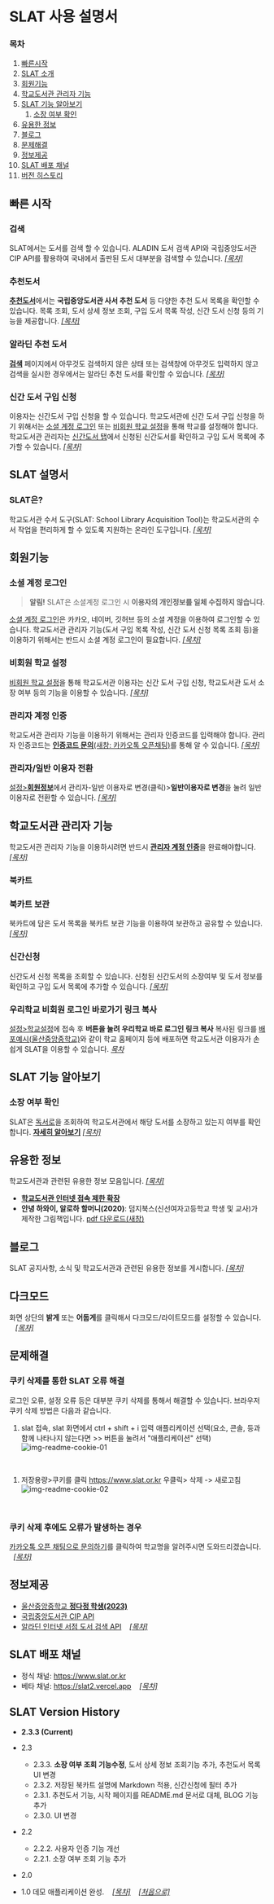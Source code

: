 # SLAT 사용 설명서

### 목차

1. [빠른시작](#빠른-시작)
1. [SLAT 소개](#slat은)
1. [회원기능](#회원기능)
1. [학교도서관 관리자 기능](#학교도서관-관리자-기능)
1. [SLAT 기능 알아보기](#slat-기능-알아보기)
   1. [소장 여부 확인](#소장-여부-확인)
1. [유용한 정보](#유용한-정보)
1. [블로그](#블로그)
1. [문제해결](#문제해결)
1. [정보제공](#정보제공)
1. [SLAT 배포 채널](#slat-배포-채널)
1. [버전 히스토리](#slat-version-history)

## 빠른 시작

### 검색

SLAT에서는 도서를 <label id="searchInputLabel2" for="searchInput" class="font-blod text-indigo-500">검색</label> 할 수 있습니다. ALADIN 도서 검색 API와 국립중앙도서관 CIP API를 활용하여 국내에서 출판된 도서 대부분을 검색할 수 있습니다. [_[목차]_](#목차)

### 추천도서

[**추천도서**](/recommend)에서는 **국립중앙도서관 사서 추천 도서** 등 다양한 추천 도서 목록을 확인할 수 있습니다. 목록 조회, 도서 상세 정보 조회, 구입 도서 목록 작성, 신간 도서 신청 등의 기능을 제공합니다. [_[목차]_](#목차)

### 알라딘 추천 도서

[**검색**](/search) 페이지에서 아무것도 검색하지 않은 상태 또는 검색창에 아무것도 입력하지 않고 검색을 실시한 경우에서는 알라딘 추천 도서를 확인할 수 있습니다. [_[목차]_](#목차)

### 신간 도서 구입 신청

이용자는 신간도서 구입 신청을 할 수 있습니다. 학교도서관에 신간 도서 구입 신청을 하기 위해서는 [소셜 계정 로그인](#소셜-계정-로그인) 또는 [비회원 학교 설정](#비회원-학교-설정)을 통해 학교를 설정해야 합니다. 학교도서관 관리자는 [신간도서 탭](/bookrequest)에서 신청된 신간도서를 확인하고 구입 도서 목록에 추가할 수 있습니다. [_[목차]_](#목차)

## SLAT 설명서

### SLAT은?

학교도서관 수서 도구(SLAT: School Library Acquisition Tool)는 학교도서관의 수서 작업을 편리하게 할 수 있도록 지원하는 온라인 도구입니다. [_[목차]_](#목차)

## 회원기능

### 소셜 계정 로그인

> **알림!** SLAT은 소셜계정 로그인 시 **이용자의 개인정보를 일체 수집하지 않습니다.**

[소셜 계정 로그인](/api/auth/signin)은 카카오, 네이버, 깃허브 등의 소셜 계정을 이용하여 로그인할 수 있습니다. 학교도서관 관리자 기능(도서 구입 목록 작성, 신간 도서 신청 목록 조회 등)을 이용하기 위해서는 반드시 소셜 계정 로그인이 필요합니다. [_[목차]_](#목차)

### 비회원 학교 설정

[비회원 학교 설정](./init/guest)을 통해 학교도서관 이용자는 신간 도서 구입 신청, 학교도서관 도서 소장 여부 등의 기능을 이용할 수 있습니다. [_[목차]_](#목차)

### 관리자 계정 인증

학교도서관 관리자 기능을 이용하기 위해서는 관리자 인증코드를 입력해야 합니다. 관리자 인증코드는 [**인증코드 문의**(새창: 카카오톡 오픈채팅)](https://open.kakao.com/o/sXKbtVXf?)를 통해 알 수 있습니다. [_[목차]_](#목차)

### 관리자/일반 이용자 전환

[설정>**회원정보**](/init)에서 관리자-일반 이용자로 변경(클릭)>**일반이용자로 변경**을 눌려 일반이용자로 전환할 수 있습니다. [_[목차]_](#목차)

## 학교도서관 관리자 기능

학교도서관 관리자 기능을 이용하시려면 반드시 [**관리자 계정 인증**](#관리자-계정-인증)을 완료해야합니다. [_[목차]_](#목차)

### 북카트

### 북카트 보관

북카트에 담은 도서 목록을 북카트 보관 기능을 이용하여 보관하고 공유할 수 있습니다. [_[목차]_](#목차)

### 신간신청

신간도서 신청 목록을 조회할 수 있습니다. 신청된 신간도서의 소장여부 및 도서 정보를 확인하고 구입 도서 목록에 추가할 수 있습니다. [_[목차]_](#목차)

### 우리학교 비회원 로그인 바로가기 링크 복사

[설정>학교설정](/init/school)에 접속 후 **버튼을 눌려 우리학교 바로 로그인 링크 복사** 복사된 링크를 [배포예시(울산중앙중학교)](https://school.use.go.kr/usjm-m/M010301/view/3161941?)와 같이 학교 홈페이지 등에 배포하면 학교도서관 이용자가 손쉽게 SLAT을 이용할 수 있습니다. [_목차_](#목차)

## SLAT 기능 알아보기

### 소장 여부 확인

SLAT은 [독서로](https://read365.edunet.net/)을 조회하여 학교도서관에서 해당 도서를 소장하고 있는지 여부를 확인합니다. [**자세히 알아보기**](/blog/6625b59fe11dc4eb7ed6fdcb) [_[목차]_](#목차)

## 유용한 정보

학교도서관과 관련된 유용한 정보 모음입니다. [_[목차]_](#목차)

- [**학교도서관 인터넷 접속 제한 확장**](/blog/6624f43f2ecef05f4231b62b)
- **안녕 하와이, 알로하 할머니(2020)**: 덤지북스(신선여자고등학교 학생 및 교사)가 제작한 그림책입니다. [pdf 다운로드(새창)](https://drive.google.com/file/d/1SL0FCw4NH9Duqeft7s1hhVevSayj7p67/view?usp=sharing)

## 블로그

SLAT 공지사항, 소식 및 학교도서관과 관련된 유용한 정보를 게시합니다. [_[목차]_](#목차)

## 다크모드

화면 상단의 **밝게** 또는 **어둡게**를 클릭해서 다크모드/라이트모드를 설정할 수 있습니다. &nbsp;&nbsp; [_[목차]_](#목차)

## 문제해결

### 쿠키 삭제를 통한 SLAT 오류 해결

로그인 오류, 설정 오류 등은 대부분 쿠키 삭제를 통해서 해결할 수 있습니다. 브라우저 쿠키 삭제 방법은 다음과 같습니다.

1. slat 접속, slat 화면에서 ctrl + shift + i 입력 애플리케이션 선택(요소, 콘솔, 등과 함께 나타나지 않는다면 >> 버튼을 눌려서 "애플리케이션" 선택)
   ![img-readme-cookie-01](https://raw.githubusercontent.com/freebird920/slat-markdown/main/img/img-readme-cookie-01.png)
<br/>

1. 저장용량>쿠키를 클릭 https://www.slat.or.kr 우클릭> 삭제 -> 새로고침
   ![img-readme-cookie-02](https://github.com/freebird920/slat-markdown/blob/main/img/img-readme-cookie-02.png?raw=true)
<br/>


### 쿠키 삭제 후에도 오류가 발생하는 경우

[카카오톡 오픈 채팅으로 문의하기](https://open.kakao.com/o/sXKbtVXf?)를 클릭하여 학교명을 알려주시면 도와드리겠습니다. &nbsp;&nbsp;[_[목차]_](#목차)

## 정보제공

- [울산중앙중학교 **정다정 학생(2023)**](/slatpicture.svg)
- [국립중앙도서관 CIP API](https://www.nl.go.kr/NL/contents/N31101030400.do)
- [알라딘 인터넷 서점 도서 검색 API](https://www.aladin.co.kr/) &nbsp;&nbsp; [_[목차]_](#목차)

## SLAT 배포 채널

- 정식 채널: https://www.slat.or.kr
- 베타 채널: https://slat2.vercel.app &nbsp;&nbsp; [_[목차]_](#목차)

## SLAT Version History

- **2.3.3 (Current)**

- 2.3
  - 2.3.3. **소장 여부 조회 기능수정**, 도서 상세 정보 조회기능 추가, 추천도서 목록 UI 변경
  - 2.3.2. 저장된 북카트 설명에 Markdown 적용, 신간신청에 필터 추가
  - 2.3.1. 추천도서 기능, 시작 페이지를 README.md 문서로 대체, BLOG 기능 추가
  - 2.3.0. UI 변경
- 2.2
  - 2.2.2. 사용자 인증 기능 개선
  - 2.2.1. 소장 여부 조회 기능 추가
- 2.0
- 1.0 데모 애플리케이션 완성. &nbsp;&nbsp; [_[목차]_](#목차) &nbsp;&nbsp; [_[처음으로]_](#top)
